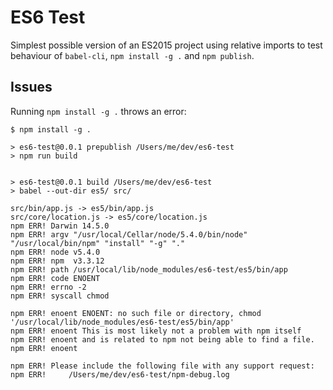 # ES6 Test

Simplest possible version of an ES2015 project using relative imports to test behaviour of
`babel-cli`, `npm install -g .` and `npm publish`.

## Issues

Running `npm install -g .` throws an error:

    $ npm install -g .
    
    > es6-test@0.0.1 prepublish /Users/me/dev/es6-test
    > npm run build
    
    
    > es6-test@0.0.1 build /Users/me/dev/es6-test
    > babel --out-dir es5/ src/
    
    src/bin/app.js -> es5/bin/app.js
    src/core/location.js -> es5/core/location.js
    npm ERR! Darwin 14.5.0
    npm ERR! argv "/usr/local/Cellar/node/5.4.0/bin/node" "/usr/local/bin/npm" "install" "-g" "."
    npm ERR! node v5.4.0
    npm ERR! npm  v3.3.12
    npm ERR! path /usr/local/lib/node_modules/es6-test/es5/bin/app
    npm ERR! code ENOENT
    npm ERR! errno -2
    npm ERR! syscall chmod
    
    npm ERR! enoent ENOENT: no such file or directory, chmod '/usr/local/lib/node_modules/es6-test/es5/bin/app'
    npm ERR! enoent This is most likely not a problem with npm itself
    npm ERR! enoent and is related to npm not being able to find a file.
    npm ERR! enoent 
    
    npm ERR! Please include the following file with any support request:
    npm ERR!     /Users/me/dev/es6-test/npm-debug.log
